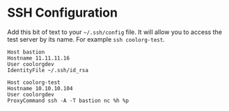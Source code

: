 # SSH Configuration

Add this bit of text to your `~/.ssh/config` file. It will allow you to access the test server by its name. For example `ssh coolorg-test`.

```
Host bastion
Hostname 11.11.11.16
User coolorgdev
IdentityFile ~/.ssh/id_rsa

Host coolorg-test
Hostname 10.10.10.104
User coolorgdev
ProxyCommand ssh -A -T bastion nc %h %p
```

